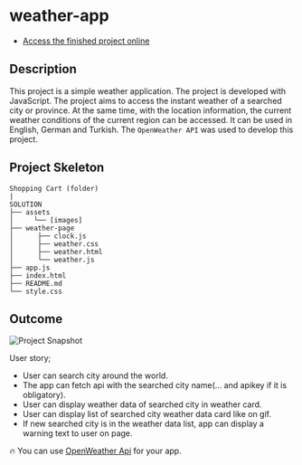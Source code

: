 # weather-app
- <a href="https://karamanburak.github.io/wheather-app/" rel="noFollow">Access the finished project online</a>

## Description

This project is a simple weather application. The project is developed with JavaScript. The project aims to access the instant weather of a searched city or province. At the same time, with the location information, the current weather conditions of the current region can be accessed. It can be used in English, German and Turkish. The `OpenWeather API` was used to develop this project.

## Project Skeleton

```
Shopping Cart (folder)
|
SOLUTION
├── assets
│     └── [images]    
├── weather-page
│      ├── clock.js
│      ├── weather.css
│      ├── weather.html
│      └── weather.js
├── app.js
├── index.html
├── README.md
└── style.css

```

## Outcome

![Project Snapshot](./assets/img/project.gif)


User story;

  - User can search city around the world.
  - The app can fetch api with the searched city name(... and apikey if it is obligatory).
  - User can display weather data of searched city in weather card.
  - User can display list of searched city weather data card like on gif.
  - If new searched city is in the weather data list, app can display a warning text to user on page.

🔥 You can use [OpenWeather Api](https://openweathermap.org/) for your app. 
